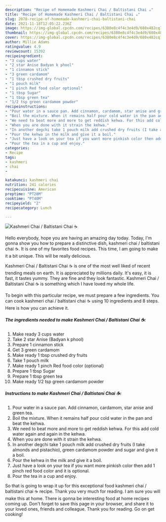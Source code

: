 ```yaml
---
description: "Recipe of Homemade Kashmeri Chai / Baltistani Chai ☕"
title: "Recipe of Homemade Kashmeri Chai / Baltistani Chai ☕"
slug: 2078-recipe-of-homemade-kashmeri-chai-baltistani-chai
date: 2021-11-18T12:05:22.236Z
image: https://img-global.cpcdn.com/recipes/6380e8c4f4c3e4d9/680x482cq70/kashmeri-chai-baltistani-chai-recipe-main-photo.jpg
thumbnail: https://img-global.cpcdn.com/recipes/6380e8c4f4c3e4d9/680x482cq70/kashmeri-chai-baltistani-chai-recipe-main-photo.jpg
cover: https://img-global.cpcdn.com/recipes/6380e8c4f4c3e4d9/680x482cq70/kashmeri-chai-baltistani-chai-recipe-main-photo.jpg
author: Millie Adams
ratingvalue: 4.9
reviewcount: 15392
recipeingredient:
- "3 cups water"
- "2 star Anise Badyan k phool"
- "1 cinnamon stick"
- "3 green cardamom"
- "1 tbsp crushed dry fruits"
- "1 pouch milk"
- "1 pinch Red food color optional"
- "1 tbsp Sugar"
- "1 tbsp green tea"
- "1/2 tsp green cardamom powder"
recipeinstructions:
- "Pour water in a sauce pan. Add cinnamon, cardamom, star anise and green tea."
- "Boil the mixture. When it remains half pour cold water in the pan and beat the kehwa."
- "We need to beat more and more to get reddish kehwa. For this add cold water again and again in the kehwa."
- "When you are done with it strain the kehwa."
- "In another degchi take 1 pouch milk add crushed dry fruits (I take almonds and pistachio), green cardamom powder and sugar and give it a boil."
- "Pour the kehwa in the milk and give it a boil."
- "Just have a look on your tea if you want more pinkish color then add 1 pinch red food color and it is optional."
- "Pour the tea in a cup and enjoy."
categories:
- Recipe
tags:
- kashmeri
- chai
- 

katakunci: kashmeri chai  
nutrition: 241 calories
recipecuisine: American
preptime: "PT28M"
cooktime: "PT40M"
recipeyield: "2"
recipecategory: Lunch

---
```



![Kashmeri Chai / Baltistani Chai ☕](https://img-global.cpcdn.com/recipes/6380e8c4f4c3e4d9/680x482cq70/kashmeri-chai-baltistani-chai-recipe-main-photo.jpg)

Hello everybody, hope you are having an amazing day today. Today, I'm gonna show you how to prepare a distinctive dish, kashmeri chai / baltistani chai ☕. It is one of my favorites food recipes. This time, I am going to make it a bit unique. This will be really delicious.

Kashmeri Chai / Baltistani Chai ☕ is one of the most well liked of recent trending meals on earth. It is appreciated by millions daily. It's easy, it is fast, it tastes yummy. They are fine and they look fantastic. Kashmeri Chai / Baltistani Chai ☕ is something which I have loved my whole life.




To begin with this particular recipe, we must prepare a few ingredients. You can cook kashmeri chai / baltistani chai ☕ using 10 ingredients and 8 steps. Here is how you can achieve it.

<!--inarticleads1-->

##### The ingredients needed to make Kashmeri Chai / Baltistani Chai ☕:

1. Make ready 3 cups water
1. Take 2 star Anise (Badyan k phool)
1. Prepare 1 cinnamon stick
1. Get 3 green cardamom
1. Make ready 1 tbsp crushed dry fruits
1. Take 1 pouch milk
1. Make ready 1 pinch Red food color (optional)
1. Prepare 1 tbsp Sugar
1. Prepare 1 tbsp green tea
1. Make ready 1/2 tsp green cardamom powder




<!--inarticleads2-->

##### Instructions to make Kashmeri Chai / Baltistani Chai ☕:

1. Pour water in a sauce pan. Add cinnamon, cardamom, star anise and green tea.
1. Boil the mixture. When it remains half pour cold water in the pan and beat the kehwa.
1. We need to beat more and more to get reddish kehwa. For this add cold water again and again in the kehwa.
1. When you are done with it strain the kehwa.
1. In another degchi take 1 pouch milk add crushed dry fruits (I take almonds and pistachio), green cardamom powder and sugar and give it a boil.
1. Pour the kehwa in the milk and give it a boil.
1. Just have a look on your tea if you want more pinkish color then add 1 pinch red food color and it is optional.
1. Pour the tea in a cup and enjoy.




So that is going to wrap it up for this exceptional food kashmeri chai / baltistani chai ☕ recipe. Thank you very much for reading. I am sure you will make this at home. There is gonna be interesting food at home recipes coming up. Don't forget to save this page in your browser, and share it to your loved ones, friends and colleague. Thank you for reading. Go on get cooking!
